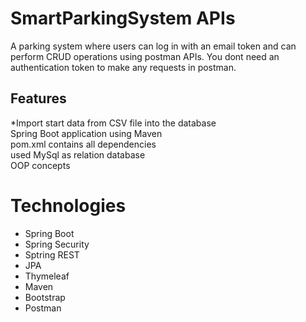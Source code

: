 # SmartParkingSystem APIs
A parking system where users can log in with an email token and can perform CRUD operations using postman APIs. You dont need an authentication token to make any requests in postman. <br>

## Features
*Import start data from CSV file into the database <br>
Spring Boot application using Maven <br>
pom.xml contains all dependencies <br>
used MySql as relation database <br>
OOP concepts

# Technologies
* Spring Boot
* Spring Security
* Sptring REST
* JPA
* Thymeleaf
* Maven
* Bootstrap 
* Postman
